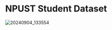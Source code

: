 # NPUST Student Dataset
![20240904_133554](https://github.com/user-attachments/assets/3726af86-eb9d-41f7-9c73-71efad53c4a7)


